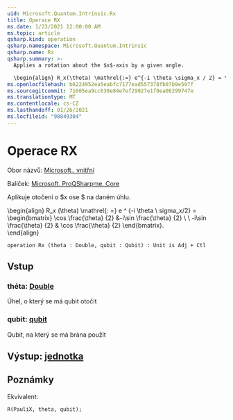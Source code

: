 ```yaml
---
uid: Microsoft.Quantum.Intrinsic.Rx
title: Operace RX
ms.date: 1/23/2021 12:00:00 AM
ms.topic: article
qsharp.kind: operation
qsharp.namespace: Microsoft.Quantum.Intrinsic
qsharp.name: Rx
qsharp.summary: >-
  Applies a rotation about the $x$-axis by a given angle.

  \begin{align} R_x(\theta) \mathrel{:=} e^{-i \theta \sigma_x / 2} = \begin{bmatrix} \cos \frac{\theta}{2} & -i\sin \frac{\theta}{2}  \\\\ -i\sin \frac{\theta}{2} & \cos \frac{\theta}{2} \end{bmatrix}. \end{align}
ms.openlocfilehash: b6224952ea5eabfc7177ead557378fb07b9e597f
ms.sourcegitcommit: 71605ea9cc630e84e7ef29027e1f0ea06299747e
ms.translationtype: MT
ms.contentlocale: cs-CZ
ms.lasthandoff: 01/26/2021
ms.locfileid: "98849304"
---
```

# <a name="rx-operation"></a>Operace RX

Obor názvů: [Microsoft.. vnitřní](xref:Microsoft.Quantum.Intrinsic)

Balíček: [Microsoft. ProQSharpme. Core](https://nuget.org/packages/Microsoft.Quantum.QSharp.Core)


Aplikuje otočení o $x ose $ na daném úhlu.

\begin{align} R_x (\theta) \mathrel{: =} e ^ {-i \theta \ sigma_x/2} = \begin{bmatrix} \cos \frac{\theta} {2} &-i\sin \frac{\theta} {2} \\ \\ -i\sin \frac{\theta} {2} & \cos \frac{\theta} {2} \end{bmatrix}.  
\end{align}

```qsharp
operation Rx (theta : Double, qubit : Qubit) : Unit is Adj + Ctl
```


## <a name="input"></a>Vstup

### <a name="theta--double"></a>théta: [Double](xref:microsoft.quantum.lang-ref.double)

Úhel, o který se má qubit otočit


### <a name="qubit--qubit"></a>qubit: [qubit](xref:microsoft.quantum.lang-ref.qubit)

Qubit, na který se má brána použít



## <a name="output--unit"></a>Výstup: [jednotka](xref:microsoft.quantum.lang-ref.unit)



## <a name="remarks"></a>Poznámky

Ekvivalent:

```qsharp
R(PauliX, theta, qubit);
```
